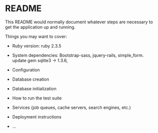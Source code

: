 # README

This README would normally document whatever steps are necessary to get the
application up and running.

Things you may want to cover:

* Ruby version: ruby 2.3.5

* System dependencies: Bootstrap-sass, jquery-rails, simple_form. update gem sqlite3 -> 1.3.6,

* Configuration

* Database creation

* Database initialization

* How to run the test suite

* Services (job queues, cache servers, search engines, etc.)

* Deployment instructions

* ...
